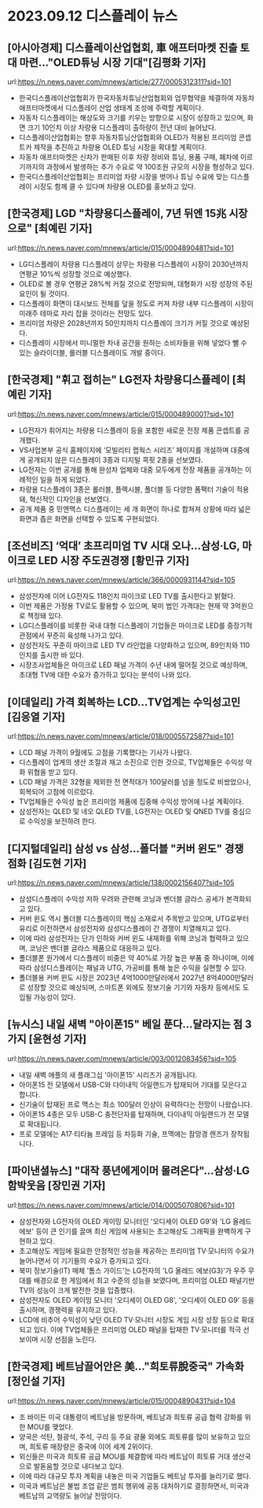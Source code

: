 # 2023.09.12 디스플레이 뉴스

## [아시아경제] 디스플레이산업협회, 車 애프터마켓 진출 토대 마련…"OLED튜닝 시장 기대"[김평화 기자]
url:https://n.news.naver.com/mnews/article/277/0005312311?sid=101
- 한국디스플레이산업협회가 한국자동차튜닝산업협회와 업무협약을 체결하여 자동차 애프터마켓에서 디스플레이 산업 생태계 조성에 주력할 계획이다.
- 자동차 디스플레이는 해상도와 크기를 키우는 방향으로 시장이 성장하고 있으며, 화면 크기 10인치 이상 차량용 디스플레이 출하량이 전년 대비 늘어났다.
- 디스플레이산업협회는 향후 자동차튜닝산업협회와 OLED가 적용된 프리미엄 콘셉트카 제작을 추진하고 차량용 OLED 튜닝 시장을 확대할 계획이다.
- 자동차 애프터마켓은 신차가 판매된 이후 차량 정비와 튜닝, 용품 구매, 폐차에 이르기까지의 과정에서 발생하는 추가 수요로 약 100조원 규모의 시장을 형성하고 있다.
- 한국디스플레이산업협회는 프리미엄 차량 시장을 벗어나 튜닝 수요에 맞는 디스플레이 시장도 함께 클 수 있다며 차량용 OLED를 홍보하고 있다.

## [한국경제] LGD "차량용디스플레이, 7년 뒤엔 15兆 시장으로" [최예린 기자]
url:https://n.news.naver.com/mnews/article/015/0004890481?sid=101
- LG디스플레이 차량용 디스플레이 상무는 차량용 디스플레이 시장이 2030년까지 연평균 10%씩 성장할 것으로 예상했다.
- OLED로 볼 경우 연평균 28%씩 커질 것으로 전망되며, 대형화가 시장 성장의 주된 요인이 될 것이다.
- 디스플레이 화면이 대시보드 전체를 덮을 정도로 커져 차량 내부 디스플레이 시장이 미래주 테마로 자리 잡을 것이라는 전망도 있다.
- 프리미엄 차량은 2028년까지 50인치까지 디스플레이 크기가 커질 것으로 예상된다.
- 디스플레이 시장에서 미니멀한 차내 공간을 원하는 소비자들을 위해 넣었다 뺄 수 있는 슬라이더블, 롤러블 디스플레이도 개발 중이다.

## [한국경제] "휘고 접히는" LG전자 차량용디스플레이 [최예린 기자]
url:https://n.news.naver.com/mnews/article/015/0004890001?sid=101
- LG전자가 휘어지는 차량용 디스플레이 등을 포함한 새로운 전장 제품 콘셉트를 공개했다.
- VS사업본부 공식 홈페이지에 ‘모빌리티 랩웍스 시리즈’ 페이지를 개설하며 대중에게 공개되지 않은 디스플레이 3종과 디지털 콕핏 2종을 선보였다.
- LG전자는 이번 공개를 통해 완성차 업체와 대중 모두에게 전장 제품을 공개하는 이례적인 일을 하게 되었다.
- 차량용 디스플레이 3종은 롤러블, 플렉시블, 폴더블 등 다양한 폼팩터 기술이 적용돼, 혁신적인 디자인을 선보였다.
- 공개 제품 중 민앤맥스 디스플레이는 세 개 화면이 하나로 합쳐져 상황에 따라 넓은 화면과 좁은 화면을 선택할 수 있도록 구현되었다.

## [조선비즈] ‘억대’ 초프리미엄 TV 시대 오나…삼성·LG, 마이크로 LED 시장 주도권경쟁 [황민규 기자]
url:https://n.news.naver.com/mnews/article/366/0000931144?sid=105
- 삼성전자에 이어 LG전자도 118인치 마이크로 LED TV를 출시한다고 밝혔다.
- 이번 제품은 가정용 TV로도 활용할 수 있으며, 북미 법인 가격대는 현재 약 3억원으로 책정돼 있다.
- LG디스플레이를 비롯한 국내 대형 디스플레이 기업들은 마이크로 LED를 중장기적 관점에서 꾸준히 육성해 나가고 있다.
- 삼성전자도 꾸준히 마이크로 LED TV 라인업을 다양화하고 있으며, 89인치와 110인치를 출시한 바 있다.
- 시장조사업체들은 마이크로 LED 패널 가격이 수년 내에 떨어질 것으로 예상하며, 초대형 TV에 대한 수요가 증가하고 있다는 분석이 나와 있다.

## [이데일리] 가격 회복하는 LCD…TV업계는 수익성고민 [김응열 기자]
url:https://n.news.naver.com/mnews/article/018/0005572587?sid=101
- LCD 패널 가격이 9월에도 고점을 기록했다는 기사가 나왔다.
- 디스플레이 업계의 생산 조절과 재고 소진으로 인한 것으로, TV업체들은 수익성 악화 위협을 받고 있다.
- LCD 패널 가격은 32형을 제외한 전 면적대가 100달러를 넘을 정도로 비쌌었으나, 회복되어 고점에 이르렀다.
- TV업체들은 수익성 높은 프리미엄 제품에 집중해 수익성 방어에 나설 계획이다.
- 삼성전자는 QLED 및 네오 QLED TV를, LG전자는 OLED 및 QNED TV를 중심으로 수익성을 보전하려 한다.

## [디지털데일리] 삼성 vs 삼성…폴더블 "커버 윈도" 경쟁 점화 [김도현 기자]
url:https://n.news.naver.com/mnews/article/138/0002156407?sid=105
- 삼성디스플레이 수익성 저하 우려와 관련해 코닝과 벤더블 글라스 공세가 본격화되고 있다.
- 커버 윈도 역시 폴더블 디스플레이의 핵심 소재로서 주목받고 있으며, UTG로부터 유리로 이전하면서 삼성전자와 삼성디스플레이 간 경쟁이 치열해지고 있다.
- 이에 따라 삼성전자는 단가 인하와 커버 윈도 내재화를 위해 코닝과 협력하고 있으며, 코닝은 벤더블 글라스 제품으로 대응하고 있다.
- 폴더블폰 원가에서 디스플레이 비중은 약 40%로 가장 높은 부품 중 하나이며, 이에 따라 삼성디스플레이는 패널과 UTG, 가공비를 통해 높은 수익을 실현할 수 있다.
- 폴더블용 커버 윈도 시장은 2023년 4억1000만달러에서 2027년 8억4000만달러로 성장할 것으로 예상되며, 스마트폰 외에도 정보기술 기기와 자동차 등에서도 도입될 가능성이 있다.

## [뉴시스] 내일 새벽 "아이폰15" 베일 푼다…달라지는 점 3가지 [윤현성 기자]
url:https://n.news.naver.com/mnews/article/003/0012083456?sid=105
- 내일 새벽 애플의 새 플래그십 '아이폰15' 시리즈가 공개됩니다.
- 아이폰15 전 모델에서 USB-C와 다이내믹 아일랜드가 탑재되어 기대를 모은다고 합니다.
- 신기술이 탑재된 프로 맥스는 최소 100달러 인상이 유력하다는 전망이 나왔습니다.
- 아이폰15 4종은 모두 USB-C 충전단자를 탑재하며, 다이내믹 아일랜드가 전 모델로 확대됩니다.
- 프로 모델에는 A17·티타늄 프레임 등 차등화 기술, 프맥에는 잠망경 렌즈가 장착됩니다.

## [파이낸셜뉴스] "대작 풍년에게이머 몰려온다"…삼성·LG 함박웃음 [장민권 기자]
url:https://n.news.naver.com/mnews/article/014/0005070806?sid=101
- 삼성전자와 LG전자의 OLED 게이밍 모니터인 '오디세이 OLED G9'와 'LG 올레드 에보' 등이 큰 인기를 끌며 최신 게임에 사용되는 초고해상도 그래픽을 완벽하게 구현하고 있다.
- 초고해상도 게임에 필요한 안정적인 성능을 제공하는 프리미엄 TV·모니터의 수요가 늘어나면서 이 기기들의 수요가 증가되고 있다.
- 북미 정보기술(IT) 매체 '톰스 가이드'는 LG전자의 'LG 올레드 에보(G3)'가 우주 무대를 배경으로 한 게임에서 최고 수준의 성능을 보였다며, 프리미엄 OLED 패널기반 TV의 성능이 크게 발전한 것을 입증했다.
- 삼성전자도 OLED 게이밍 모니터 '오디세이 OLED G8', '오디세이 OLED G9' 등을 출시하며, 경쟁력을 유지하고 있다.
- LCD에 비추어 수익성이 낮던 OLED TV·모니터 시장도 게임 시장 성장 등으로 확대되고 있다. 이에 TV업체들은 프리미엄 OLED 패널을 탑재한 TV·모니터를 적극 선보이며 시장 선점을 노린다.

## [한국경제] 베트남끌어안은 美…"희토류脫중국" 가속화 [정인설 기자]
url:https://n.news.naver.com/mnews/article/015/0004890431?sid=104
- 조 바이든 미국 대통령이 베트남을 방문하며, 베트남과 희토류 공급 협력 강화를 위한 MOU를 맺었다.
- 양국은 석탄, 철광석, 주석, 구리 등 주요 광물 외에도 희토류를 많이 보유하고 있으며, 희토류 매장량은 중국에 이어 세계 2위이다.
- 외신들은 미국과 희토류 공급 MOU를 체결함에 따라 베트남이 희토류 거대 생산국으로 발돋움할 것으로 내다보고 있다.
- 이에 따라 대규모 투자 계획을 내놓은 미국 기업들도 베트남 투자를 늘리기로 했다.
- 미국과 베트남은 불법 조업 같은 범죄 행위에 공동 대처하기로 결정하면서, 미국과 베트남의 교역량도 늘어날 전망이다.